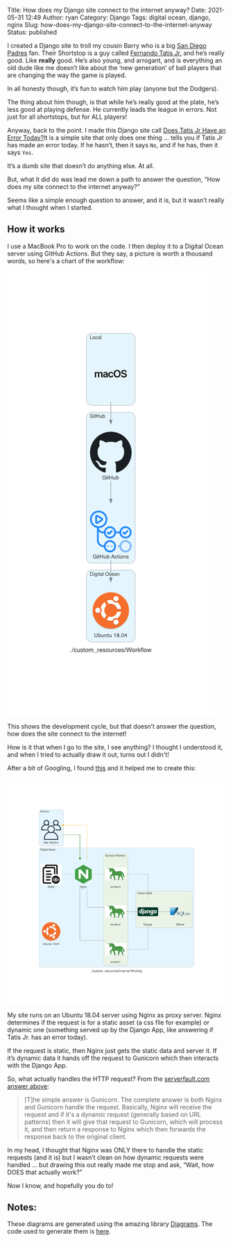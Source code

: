 Title: How does my Django site connect to the internet anyway?
Date: 2021-05-31 12:49
Author: ryan
Category: Django
Tags: digital ocean, django, nginx
Slug: how-does-my-django-site-connect-to-the-internet-anyway
Status: published

I created a Django site to troll my cousin Barry who is a big [San Diego Padres](https://www.mlb.com/padres "San Diego Padres") fan. Their Shortstop is a guy called [Fernando Tatis Jr.](https://www.baseball-reference.com/players/t/tatisfe02.shtml "Fernando “Error Maker” Tatis Jr. ") and he’s really good. Like **really** good. He’s also young, and arrogant, and is everything an old dude like me doesn’t like about the ‘new generation’ of ball players that are changing the way the game is played.

In all honesty though, it’s fun to watch him play (anyone but the Dodgers).

The thing about him though, is that while he’s really good at the plate, he’s less good at playing defense. He currently leads the league in errors. Not just for all shortstops, but for ALL players!

Anyway, back to the point. I made this Django site call [Does Tatis Jr Have an Error Today?](https://www.doestatisjrhaveanerrortoday.com "Not Yet")It is a simple site that only does one thing ... tells you if Tatis Jr has made an error today. If he hasn’t, then it says `No`, and if he has, then it says `Yes`.

It’s a dumb site that doesn’t do anything else. At all.

But, what it did do was lead me down a path to answer the question, “How does my site connect to the internet anyway?”

Seems like a simple enough question to answer, and it is, but it wasn’t really what I thought when I started.

## How it works

I use a MacBook Pro to work on the code. I then deploy it to a Digital Ocean server using GitHub Actions. But they say, a picture is worth a thousand words, so here's a chart of the workflow:

![Workflow](https://raw.githubusercontent.com/ryancheley/tatis/main/custom_resources/workflow.png)

This shows the development cycle, but that doesn’t answer the question, how does the site connect to the internet!

How is it that when I go to the site, I see anything? I thought I understood it, and when I tried to actually draw it out, turns out I didn't!

After a bit of Googling, I found [this](https://serverfault.com/a/331263 "How does Gunicorn interact with NgInx?") and it helped me to create this:

![](https://raw.githubusercontent.com/ryancheley/tatis/main/custom_resources/internal_working.png)

My site runs on an Ubuntu 18.04 server using Nginx as proxy server. Nginx determines if the request is for a static asset (a css file for example) or dynamic one (something served up by the Django App, like answering if Tatis Jr. has an error today).

If the request is static, then Nginx just gets the static data and server it. If it’s dynamic data it hands off the request to Gunicorn which then interacts with the Django App.

So, what actually handles the HTTP request? From the [serverfault.com answer above](https://serverfault.com/a/331263):

> \[T\]he simple answer is Gunicorn. The complete answer is both Nginx and Gunicorn handle the request. Basically, Nginx will receive the request and if it's a dynamic request (generally based on URL patterns) then it will give that request to Gunicorn, which will process it, and then return a response to Nginx which then forwards the response back to the original client.

In my head, I thought that Nginx was ONLY there to handle the static requests (and it is) but I wasn’t clean on how dynamic requests were handled ... but drawing this out really made me stop and ask, “Wait, how DOES that actually work?”

Now I know, and hopefully you do to!

## Notes:

These diagrams are generated using the amazing library [Diagrams](https://github.com/mingrammer/diagrams "Diagrams"). The code used to generate them is [here](https://github.com/ryancheley/tatis/blob/main/generate_diagram.py).
